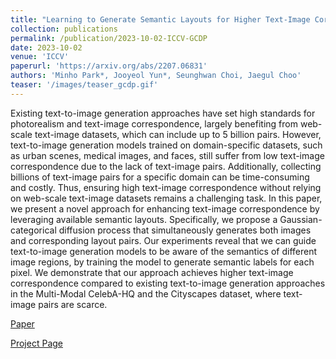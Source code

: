 ```yaml
---
title: "Learning to Generate Semantic Layouts for Higher Text-Image Correspondence in Text-to-Image Synthesis"
collection: publications
permalink: /publication/2023-10-02-ICCV-GCDP
date: 2023-10-02
venue: 'ICCV'
paperurl: 'https://arxiv.org/abs/2207.06831'
authors: 'Minho Park*, Jooyeol Yun*, Seunghwan Choi, Jaegul Choo'
teaser: '/images/teaser_gcdp.gif'
---
```


Existing text-to-image generation approaches have set high standards for photorealism and text-image correspondence, largely benefiting from web-scale text-image datasets, which can include up to 5 billion pairs. However, text-to-image generation models trained on domain-specific datasets, such as urban scenes, medical images, and faces, still suffer from low text-image correspondence due to the lack of text-image pairs. Additionally, collecting billions of text-image pairs for a specific domain can be time-consuming and costly. Thus, ensuring high text-image correspondence without relying on web-scale text-image datasets remains a challenging task. In this paper, we present a novel approach for enhancing text-image correspondence by leveraging available semantic layouts. Specifically, we propose a Gaussian-categorical diffusion process that simultaneously generates both images and corresponding layout pairs. Our experiments reveal that we can guide text-to-image generation models to be aware of the semantics of different image regions, by training the model to generate semantic labels for each pixel. We demonstrate that our approach achieves higher text-image correspondence compared to existing text-to-image generation approaches in the Multi-Modal CelebA-HQ and the Cityscapes dataset, where text-image pairs are scarce. 

[Paper](https://openaccess.thecvf.com/content/WACV2023/html/Yun_iColoriT_Towards_Propagating_Local_Hints_to_the_Right_Region_in_WACV_2023_paper.html)

[Project Page](https://pmh9960.github.io/research/GCDP/)
